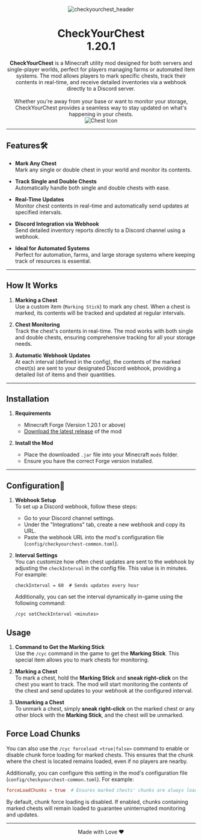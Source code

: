<p align="center">
  <img src="https://github.com/user-attachments/assets/aff5f6d0-e6aa-4339-9aeb-2bee402dbfe4" alt="checkyourchest_header""/>
</p>

<h1 align="center">CheckYourChest<br>1.20.1</h1>





<p align="center">
  <strong>CheckYourChest</strong> is a Minecraft utility mod designed for both servers and single-player worlds, perfect for players managing farms or automated item systems. The mod allows players to mark specific chests, track their contents in real-time, and receive detailed inventories via a webhook directly to a Discord server.<br><br>
Whether you're away from your base or want to monitor your storage, CheckYourChest provides a seamless way to stay updated on what's happening in your chests. <br>
  <img src="https://minecraft.wiki/images/Invicon_Chest.png" alt="Chest Icon" />
</p>

---

## Features🛠️

- **Mark Any Chest**  
  Mark any single or double chest in your world and monitor its contents.

  
- **Track Single and Double Chests**  
  Automatically handle both single and double chests with ease.
  
- **Real-Time Updates**  
  Monitor chest contents in real-time and automatically send updates at specified intervals.

- **Discord Integration via Webhook**  
  Send detailed inventory reports directly to a Discord channel using a webhook.

- **Ideal for Automated Systems**  
  Perfect for automation, farms, and large storage systems where keeping track of resources is essential.

---

## How It Works

1. **Marking a Chest**  
   Use a custom item (`Marking Stick`) to mark any chest. When a chest is marked, its contents will be tracked and updated at regular intervals.

2. **Chest Monitoring**  
   Track the chest's contents in real-time. The mod works with both single and double chests, ensuring comprehensive tracking for all your storage needs.

3. **Automatic Webhook Updates**  
   At each interval (defined in the config), the contents of the marked chest(s) are sent to your designated Discord webhook, providing a detailed list of items and their quantities.

---

## Installation

1. **Requirements**
   - Minecraft Forge (Version 1.20.1 or above)
   - [Download the latest release](https://github.com/your-repo/checkyourchest/releases) of the mod

2. **Install the Mod**
   - Place the downloaded `.jar` file into your Minecraft `mods` folder.
   - Ensure you have the correct Forge version installed.

---

## Configuration🔧

1. **Webhook Setup**  
   To set up a Discord webhook, follow these steps:
   - Go to your Discord channel settings.
   - Under the "Integrations" tab, create a new webhook and copy its URL.
   - Paste the webhook URL into the mod's configuration file (`config/checkyourchest-common.toml`).

2. **Interval Settings**  
   You can customize how often chest updates are sent to the webhook by adjusting the `checkInterval` in the config file. This value is in minutes. For example:
   ```
   checkInterval = 60  # Sends updates every hour
   ```
   Additionally, you can set the interval dynamically in-game using the following command:
   ```
   /cyc setCheckInterval <minutes>
   ```
   

## Usage

1. **Command to Get the Marking Stick**  
   Use the `/cyc` command in the game to get the **Marking Stick**. This special item allows you to mark chests for monitoring.

2. **Marking a Chest**  
   To mark a chest, hold the **Marking Stick** and **sneak right-click** on the chest you want to track. The mod will start monitoring the contents of the chest and send updates to your webhook at the configured interval.

3. **Unmarking a Chest**  
   To unmark a chest, simply **sneak right-click** on the marked chest or any other block with the **Marking Stick**, and the chest will be unmarked.
   
## Force Load Chunks

You can also use the `/cyc forceload <true|false>` command to enable or disable chunk force loading for marked chests. This ensures that the chunk where the chest is located remains loaded, even if no players are nearby.

Additionally, you can configure this setting in the mod's configuration file (`config/checkyourchest-common.toml`). For example:
```toml
forceLoadChunks = true  # Ensures marked chests' chunks are always loaded
```
By default, chunk force loading is disabled. If enabled, chunks containing marked chests will remain loaded to guarantee uninterrupted monitoring and updates.

---
<p align="center">Made with Love ❤️</p>
